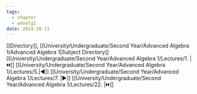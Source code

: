 ```yaml
---
tags:
  - chapter
  - advalg1
date: 2024-10-11
---
```

[[Directory]], [[University/Undergraduate/Second Year/Advanced Algebra 1/Advanced Algebra 1|Subject Directory]]
[[University/Undergraduate/Second Year/Advanced Algebra 1/Lectures/1. |🞀🞀]] [[University/Undergraduate/Second Year/Advanced Algebra 1/Lectures/5.|◀]] [[University/Undergraduate/Second Year/Advanced Algebra 1/Lectures/7. |▶]] [[University/Undergraduate/Second Year/Advanced Algebra 1/Lectures/22. |🞂🞂]]
# 
## 
### 